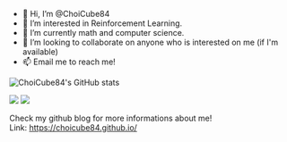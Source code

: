 - 👋 Hi, I’m @ChoiCube84
- 👀 I’m interested in Reinforcement Learning.
- 🌱 I’m currently math and computer science.
- 💞️ I’m looking to collaborate on anyone who is interested on me (if I'm available)
- 📫 Email me to reach me!

![ChoiCube84's GitHub stats](https://github-readme-stats.vercel.app/api?username=ChoiCube84&show_icons=true&theme=default)

<img src="http://mazassumnida.wtf/api/v2/generate_badge?boj=jwchoi84"/> <img src="http://mazandi.herokuapp.com/api?handle=jwchoi84&theme=warm"/>

Check my github blog for more informations about me!  
Link: <https://choicube84.github.io/>

<!---
ChoiCube84/ChoiCube84 is a ✨ special ✨ repository because its `README.md` (this file) appears on your GitHub profile.
You can click the Preview link to take a look at your changes.
--->

